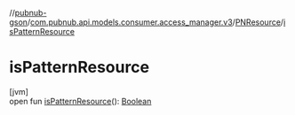//[pubnub-gson](../../../index.md)/[com.pubnub.api.models.consumer.access_manager.v3](../index.md)/[PNResource](index.md)/[isPatternResource](is-pattern-resource.md)

# isPatternResource

[jvm]\
open fun [isPatternResource](is-pattern-resource.md)(): [Boolean](https://kotlinlang.org/api/latest/jvm/stdlib/kotlin/-boolean/index.html)
